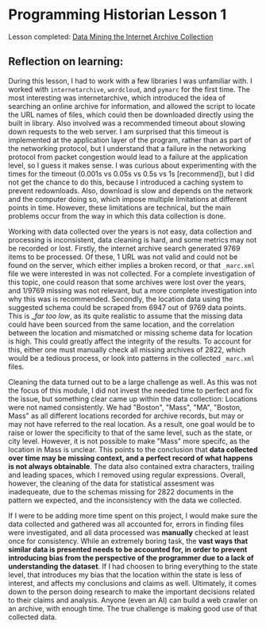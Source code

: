# Programming Historian Lesson 1

Lesson completed: [Data Mining the Internet Archive Collection](https://programminghistorian.org/en/lessons/data-mining-the-internet-archive)

## Reflection on learning:

During this lesson, I had to work with a few libraries I was unfamiliar with. I worked with
`internetarchive`, `wordcloud`, and `pymarc` for the first time. The most interesting was internetarchive, which introduced the idea of searching an online archive for information, and allowed the script to locate the URL names of files, which could then be downloaded directly using the built in library. Also involved was a recommended timeout about slowing down requests to the web server. I am surprised that this timeout is implemented at the application layer of the program, rather than as part of the networking protocol, but I understand that a failure in the networking protocol from packet congestion would lead to a failure at the application level, so I guess it makes sense. I was curious about experimenting with the times for the timeout (0.001s vs 0.05s vs 0.5s vs 1s [recommend]),
but I did not get the chance to do this, because I introduced a caching system to prevent redownloads. Also, download is slow and depends on the network and the computer doing so, which impose multiple limitations at different points in time. However, these limitations are technical, but the main problems occur from the way in which this data collection is done.

Working with data collected over the years is not easy, data collection and processing is inconsistent, data cleaning is hard, and some metrics may not be recorded or lost. Firstly, the internet archive search generated 9769 items to be processed. Of these, 1 URL was not valid and could not be found on the server, which either implies a broken record, or that `_marc.xml` file we were interested in was not collected. For a complete investigation of this topic, one could reason that some archives were lost over the years, and 1/9769 missing was not relevant, but a more complete investigation into why this was is recommended. Secondly, the location data using the suggested schema could be scraped from 6947 out of 9769 data points. This is __far too low_, as its quite realistic to assume that the missing data could have been sourced from the same location, and the correlation between the location and mismatched or missing scheme data for location is high. This could greatly affect the integrity of the results. To account for this, either one must manually check all missing archives of 2822, which would be a tedious process, or look into patterns in the collected `_marc.xml` files. 

Cleaning the data turned out to be a large challenge as well. As this was not the focus of this module, I did not invest the needed time to perfect and fix the issue, but something clear came up within the data collection: Locations were not named consistently. We had "Boston", "Mass", "MA", "Boston, Mass" as all different locations recorded for archive records, but may or may not have referred to the real location. As a result, one goal would be to raise or lower the specificity to that of the same level, such as the state, or city level. However, it is not possible to make "Mass" more specifc, as the location in Mass is unclear. This points to the conclusion that __data collected over time may be missing context, and a perfect record of what happens is not always obtainable__. The data also contained extra characters, trailing and leading spaces, which I removed using regular expressions. Overall, however, the cleaning of the data for statistical assesment was inadequeate, due to the schemas missing for 2822 documents in the pattern we expected, and the inconsistency with the data we collected.

If I were to be adding more time spent on this project, I would make sure the data collected and gathered was all accounted for, errors in finding files were investigated, and all data processed was __manually__ checked at least once for consistency. While an extremely boring task, the __vast ways that similar data is presented needs to be accounted for, in order to prevent introducing bias from the perspective of the programmer due to a lack of understanding the dataset__. If I had choosen to bring everything to the state level, that introduces my bias that the location within the state is less of interest, and affects my conclusions and claims as well. Ultimately, it comes down to the person doing research to make the important decisions related to their claims and analysis. Anyone (even an AI) can build a web crawler on an archive, with enough time. The true challenge is making good use of that collected data.